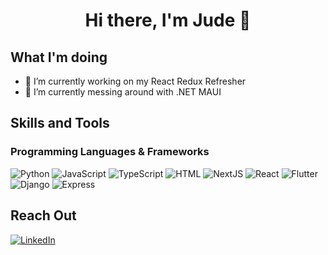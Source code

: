 <h1 align="center"> Hi there, I'm Jude 👋 </h1>

## What I'm doing
- 🔭 I’m currently working on my React Redux Refresher
- 🌱 I’m currently messing around with .NET MAUI

## Skills and Tools
### Programming Languages & Frameworks 

![Python](https://img.shields.io/badge/-black?style=flat&logo=python)
![JavaScript](https://img.shields.io/badge/-black?style=flat&logo=javascript)
![TypeScript](https://img.shields.io/badge/-black?style=flat&logo=typescript)
![HTML](https://img.shields.io/badge/-black?style=flat&logo=html5)
![NextJS](https://img.shields.io/badge/-black?style=flat&logo=next.js)
![React](https://img.shields.io/badge/-black?style=flat&logo=react)
![Flutter](https://img.shields.io/badge/-black?style=flat&logo=flutter)
![Django](https://img.shields.io/badge/-black?style=flat&logo=django)
![Express](https://img.shields.io/badge/-black?style=flat&logo=express)

## Reach Out
[![LinkedIn](https://img.icons8.com/color/48/000000/linkedin.png)](https://www.linkedin.com/in/angel-jude-diones-921538328/)

<!--
**AJ4work/AJ4Work** is a ✨ _special_ ✨ repository because its `README.md` (this file) appears on your GitHub profile.

Here are some ideas to get you started:

- 🔭 I’m currently working on ...
- 🌱 I’m currently learning ...
- 👯 I’m looking to collaborate on ...
- 🤔 I’m looking for help with ...
- 💬 Ask me about ...
- 📫 How to reach me: ...
- 😄 Pronouns: ...
- ⚡ Fun fact: ...
-->
